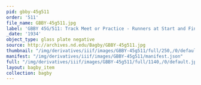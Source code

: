 ```yaml
---
pid: gbby-45g511
order: '511'
file_name: GBBY-45g511.jpg
label: 'GBBY 45G/511: Track Meet or Practice - Runners at Start and Finish - 1934'
_date: '1934'
object_type: glass plate negative
source: http://archives.nd.edu/Bagby/GBBY-45g511.jpg
thumbnail: "/img/derivatives/iiif/images/GBBY-45g511/full/250,/0/default.jpg"
manifest: "/img/derivatives/iiif/images/GBBY-45g511/manifest.json"
full: "/img/derivatives/iiif/images/GBBY-45g511/full/1140,/0/default.jpg"
layout: bagby_item
collection: bagby
---
```

